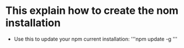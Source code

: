 # This explain how to create the nom installation


* Use this to update your npm current installation:
'''npm update -g 
'''